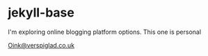 # jekyll-base

I'm exploring online blogging platform options.  This one is personal

Oink@verspiglad.co.uk
